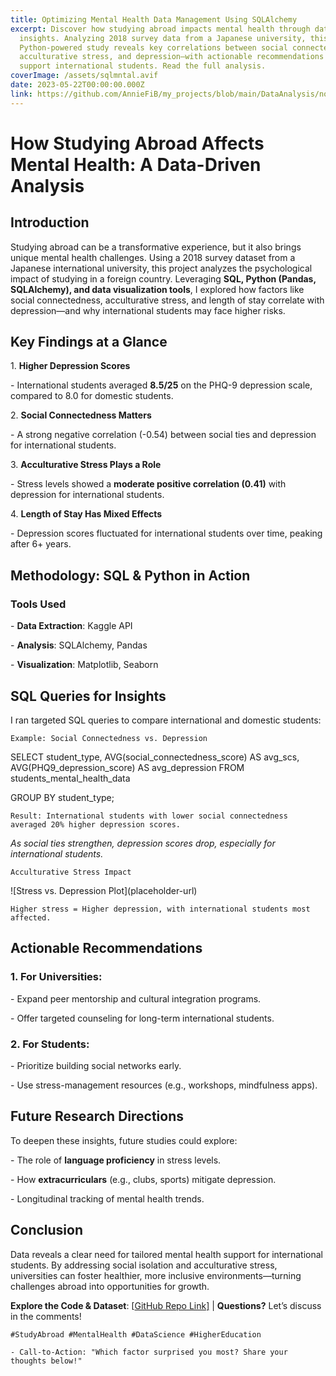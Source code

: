 ```yaml
---
title: Optimizing Mental Health Data Management Using SQLAlchemy
excerpt: Discover how studying abroad impacts mental health through data-driven
  insights. Analyzing 2018 survey data from a Japanese university, this SQL and
  Python-powered study reveals key correlations between social connectedness,
  acculturative stress, and depression—with actionable recommendations to
  support international students. Read the full analysis.
coverImage: /assets/sqlmntal.avif
date: 2023-05-22T00:00:00.000Z
link: https://github.com/AnnieFiB/my_projects/blob/main/DataAnalysis/notebooks/MentalHealthSQL_Panda.ipynb
---
```

# **How Studying Abroad Affects Mental Health: A Data-Driven Analysis**

## **Introduction**

Studying abroad can be a transformative experience, but it also brings unique mental health challenges. Using a 2018 survey dataset from a Japanese international university, this project analyzes the psychological impact of studying in a foreign country. Leveraging **SQL, Python (Pandas, SQLAlchemy), and data visualization tools**, I explored how factors like social connectedness, acculturative stress, and length of stay correlate with depression—and why international students may face higher risks.

## **Key Findings at a Glance**

1\. **Higher Depression Scores**

\- International students averaged **8.5/25** on the PHQ-9 depression scale, compared to 8.0 for domestic students.

2\. **Social Connectedness Matters**

\- A strong negative correlation (-0.54) between social ties and depression for international students.

3\. **Acculturative Stress Plays a Role**

\- Stress levels showed a **moderate positive correlation (0.41)** with depression for international students.

4\. **Length of Stay Has Mixed Effects**

\- Depression scores fluctuated for international students over time, peaking after 6+ years.

## **Methodology: SQL & Python in Action**

### **Tools Used**

\- **Data Extraction**: Kaggle API

\- **Analysis**: SQLAlchemy, Pandas

\- **Visualization**: Matplotlib, Seaborn

## **SQL Queries for Insights**

I ran targeted SQL queries to compare international and domestic students:

`Example: Social Connectedness vs. Depression`

SELECT student\_type, AVG(social\_connectedness\_score) AS avg\_scs, AVG(PHQ9\_depression\_score) AS avg\_depression FROM students\_mental\_health\_data

GROUP BY student\_type;

```
Result: International students with lower social connectedness averaged 20% higher depression scores.
```

_As social ties strengthen, depression scores drop, especially for international students._

`Acculturative Stress Impact`

!\[Stress vs. Depression Plot\](placeholder-url)

`Higher stress = Higher depression, with international students most affected.`

## **Actionable Recommendations**

### 1\. **For Universities**:

\- Expand peer mentorship and cultural integration programs.

\- Offer targeted counseling for long-term international students.

### 2\. **For Students**:

\- Prioritize building social networks early.

\- Use stress-management resources (e.g., workshops, mindfulness apps).

## **Future Research Directions**

To deepen these insights, future studies could explore:

\- The role of **language proficiency** in stress levels.

\- How **extracurriculars** (e.g., clubs, sports) mitigate depression.

\- Longitudinal tracking of mental health trends.

## **Conclusion**

Data reveals a clear need for tailored mental health support for international students. By addressing social isolation and acculturative stress, universities can foster healthier, more inclusive environments—turning challenges abroad into opportunities for growth.

**Explore the Code & Dataset**: \[[GitHub Repo Link\]](https://github.com/AnnieFiB/my_projects/tree/main/DataAnalysis) | **Questions?** Let’s discuss in the comments!

`#StudyAbroad #MentalHealth #DataScience #HigherEducation`

`- Call-to-Action: "Which factor surprised you most? Share your thoughts below!"`